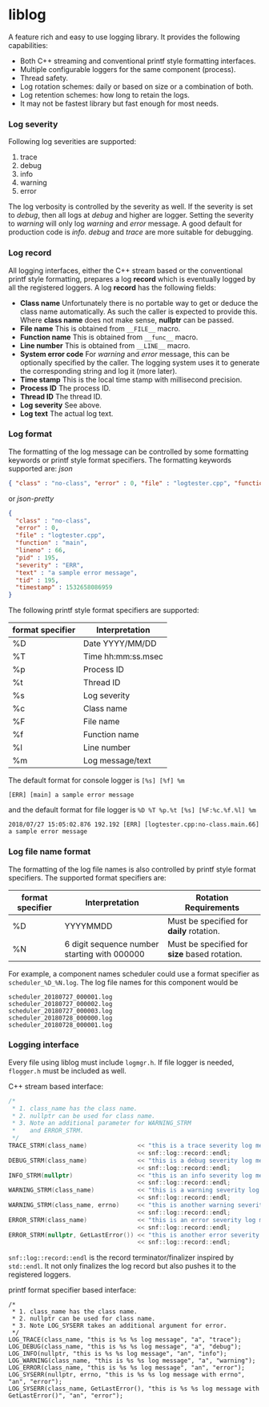 # liblog

A feature rich and easy to use logging library. It provides the following capabilities:
* Both C++ streaming and conventional printf style formatting interfaces.
* Multiple configurable loggers for the same component (process).
* Thread safety.
* Log rotation schemes: daily or based on size or a combination of both.
* Log retention schemes: how long to retain the logs.
* It may not be fastest library but fast enough for most needs.

### Log severity

Following log severities are supported:
1. trace
2. debug
3. info
4. warning
5. error

The log verbosity is controlled by the severity as well. If the severity is set to *debug*, then
all logs at *debug* and higher are logger. Setting the severity to *warning* will only log *warning*
and *error* message. A good default for production code is *info*. *debug* and *trace* are more
suitable for debugging.

### Log record

All logging interfaces, either the C++ stream based or the conventional printf style formatting,
prepares a log **record** which is eventually logged by all the registered loggers. A log
**record** has the following fields:
* **Class name** Unfortunately there is no portable way to get or deduce the class name automatically. As such the caller is expected to provide this. Where **class name** does not make sense, **nullptr** can be passed.
* **File name** This is obtained from `__FILE__` macro.
* **Function name** This is obtained from `__func__` macro.
* **Line number** This is obtained from `__LINE__` macro.
* **System error code** For *warning* and *error* message, this can be optionally specified by the caller. The logging system uses it to generate the corresponding string and log it (more later).
* **Time stamp** This is the local time stamp with millisecond precision.
* **Process ID** The process ID.
* **Thread ID** The thread ID.
* **Log severity** See above.
* **Log text** The actual log text.

### Log format

The formatting of the log message can be controlled by some formatting keywords or printf style format specifiers. The formatting keywords supported are: *json*
```json
{ "class" : "no-class", "error" : 0, "file" : "logtester.cpp", "function" : "main", "lineno" : 66, "pid" : 195, "severity" : "ERR", "text" : "a sample error message", "tid" : 195, "timestamp" : 1532658086959 }
```
or *json-pretty*
```json
{
  "class" : "no-class",
  "error" : 0,
  "file" : "logtester.cpp",
  "function" : "main",
  "lineno" : 66,
  "pid" : 195,
  "severity" : "ERR",
  "text" : "a sample error message",
  "tid" : 195,
  "timestamp" : 1532658086959
}
```
The following printf style format specifiers are supported:

format specifier | Interpretation
---------------- | --------------
%D  | Date YYYY/MM/DD
%T  | Time hh:mm:ss.msec
%p  | Process ID
%t  | Thread ID
%s  | Log severity
%c  | Class name
%F  | File name
%f  | Function name
%l  | Line number
%m  | Log message/text

The default format for console logger is `[%s] [%f] %m`
```
[ERR] [main] a sample error message
```
and the default format for file logger is `%D %T %p.%t [%s] [%F:%c.%f.%l] %m`
```
2018/07/27 15:05:02.876 192.192 [ERR] [logtester.cpp:no-class.main.66] a sample error message
```

### Log file name format

The formatting of the log file names is also controlled by printf style format specifiers. The supported format specifiers are:

format specifier | Interpretation    | Rotation Requirements
---------------- | ----------------- | ---------------------
%D  | YYYYMMDD  | Must be specified for **daily** rotation.
%N  | 6 digit sequence number starting with 000000 | Must be specified for **size** based rotation.

For example, a component names scheduler could use a format specifier as `scheduler_%D_%N.log`. The log file names for this component would be
```
scheduler_20180727_000001.log
scheduler_20180727_000002.log
scheduler_20180727_000003.log
scheduler_20180728_000000.log
scheduler_20180728_000001.log
```

### Logging interface

Every file using liblog must include `logmgr.h`. If file logger is needed, `flogger.h` must be included as well.

C++ stream based interface:
```c++
/*
 * 1. class_name has the class name.
 * 2. nullptr can be used for class name.
 * 3. Note an additional parameter for WARNING_STRM
 *    and ERROR_STRM.
 */
TRACE_STRM(class_name)              << "this is a trace severity log message"
                                    << snf::log::record::endl;
DEBUG_STRM(class_name)              << "this is a debug severity log message"
                                    << snf::log::record::endl;
INFO_STRM(nullptr)                  << "this is an info severity log message"
                                    << snf::log::record::endl;
WARNING_STRM(class_name)            << "this is a warning severity log message"
                                    << snf::log::record::endl;
WARNING_STRM(class_name, errno)     << "this is another warning severity log message with errno"
                                    << snf::log::record::endl;
ERROR_STRM(class_name)              << "this is an error severity log message"
                                    << snf::log::record::endl;
ERROR_STRM(nullptr, GetLastError()) << "this is another error severity log message with GetLastError()"
                                    << snf::log::record::endl;
```
`snf::log::record::endl` is the record terminator/finalizer inspired by `std::endl`. It not only finalizes the log record but also pushes it to the registered loggers.

printf format specifier based interface:
```
/*
 * 1. class_name has the class name.
 * 2. nullptr can be used for class name.
 * 3. Note LOG_SYSERR takes an additional argument for error.
 */
LOG_TRACE(class_name, "this is %s %s log message", "a", "trace");
LOG_DEBUG(class_name, "this is %s %s log message", "a", "debug");
LOG_INFO(nullptr, "this is %s %s log message", "an", "info");
LOG_WARNING(class_name, "this is %s %s log message", "a", "warning");
LOG_ERROR(class_name, "this is %s %s log message", "an", "error");
LOG_SYSERR(nullptr, errno, "this is %s %s log message with errno", "an", "error");
LOG_SYSERR(class_name, GetLastError(), "this is %s %s log message with GetLastError()", "an", "error");
```
